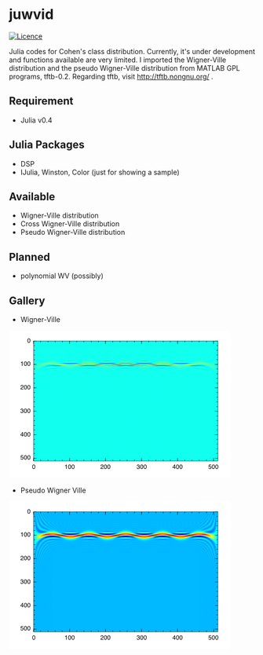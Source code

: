 juwvid
===========

[![Licence](http://img.shields.io/badge/license-GPLv2-blue.svg?style=flat)](http://www.gnu.org/licenses/gpl-2.0.html)

Julia codes for Cohen's class distribution. Currently, it's under development and functions available are very limited. I imported the Wigner-Ville distribution and the pseudo Wigner-Ville distribution from MATLAB GPL programs, tftb-0.2. Regarding tftb, visit http://tftb.nongnu.org/ .

Requirement
----------------------
- Julia v0.4

Julia Packages 
------------------------
- DSP
- IJulia, Winston, Color (just for showing a sample)

Available 
------------------------

- Wigner-Ville distribution
- Cross Wigner-Ville distribution
- Pseudo Wigner-Ville distribution

Planned 
------------------------

- polynomial WV (possibly)

Gallery
------------------------

- Wigner-Ville

<img src="./figure/wv.png" Titie="explanation">

- Pseudo Wigner Ville

<img src="./figure/pwv.png" Titie="explanation">
